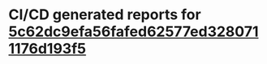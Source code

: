 # CI/CD generated reports for [5c62dc9efa56fafed62577ed3280711176d193f5](https://github.com/hydephp/develop/commit/5c62dc9efa56fafed62577ed3280711176d193f5)
